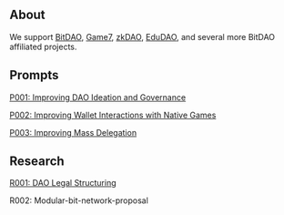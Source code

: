 ## About

We support [BitDAO](https://www.bitdao.io/), [Game7](https://game7.io/), [zkDAO](https://zkdao.io/), [EduDAO](https://edudao.io/), and several more BitDAO affiliated projects.

## Prompts

[P001: Improving DAO Ideation and Governance](/prompts/P001.md)

[P002: Improving Wallet Interactions with Native Games](/prompts/P002.md)

[P003: Improving Mass Delegation](/prompts/P003.md)

## Research

[R001: DAO Legal Structuring](/research/R001.md)

R002: Modular-bit-network-proposal
